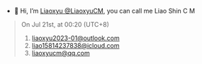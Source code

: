 - 👋 Hi, I’m [Liaoxyu @LiaoxyuCM](https://github.com/LiaoxyuCM), you can call me Liao Shin C M

> On Jul 21st, at 00:20 \(UTC+8\)
> 
> 1. liaoxyu2023-01@outlook.com
> 2. liao15814237838@icloud.com
> 3. liaoxyucm@qq.com

